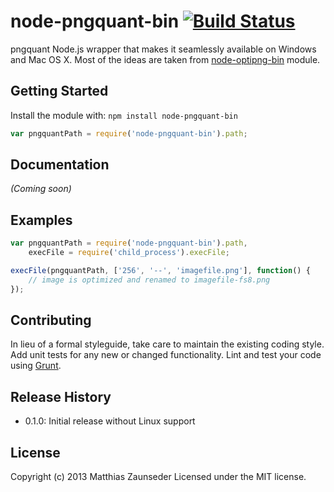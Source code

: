# node-pngquant-bin [![Build Status](https://secure.travis-ci.org/zauni/node-pngquant-bin.png?branch=master)](http://travis-ci.org/zauni/node-pngquant-bin)

pngquant Node.js wrapper that makes it seamlessly available on Windows and Mac OS X.
Most of the ideas are taken from [node-optipng-bin](https://github.com/yeoman/node-optipng-bin) module.

## Getting Started
Install the module with: `npm install node-pngquant-bin`

```javascript
var pngquantPath = require('node-pngquant-bin').path;
```

## Documentation
_(Coming soon)_

## Examples
```javascript
var pngquantPath = require('node-pngquant-bin').path,
	execFile = require('child_process').execFile;

execFile(pngquantPath, ['256', '--', 'imagefile.png'], function() {
	// image is optimized and renamed to imagefile-fs8.png
});
```

## Contributing
In lieu of a formal styleguide, take care to maintain the existing coding style. Add unit tests for any new or changed functionality. Lint and test your code using [Grunt](http://gruntjs.com/).

## Release History
- 0.1.0: Initial release without Linux support

## License
Copyright (c) 2013 Matthias Zaunseder
Licensed under the MIT license.

